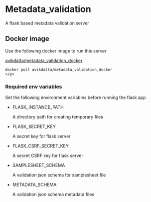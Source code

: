 # Metadata_validation
A flask based metadata validation server

## Docker image

Use the following docker image to run this server

  [avikdatta/metadata_validation_docker](https://hub.docker.com/r/avikdatta/metadata_validation_docker/)
  
  ```<p>
  docker pull avikdatta/metadata_validation_docker
  </p>
  ```

### Required env variables

Set the following environment variables before running the flask app

* FLASK_INSTANCE_PATH
  <p>A directory path for creating temporary files</p>

* FLASK_SECRET_KEY
  <p>A secret key for flask server</p>

* FLASK_CSRF_SECRET_KEY
  <p>A secret CSRF key for flask server</p>

* SAMPLESHEET_SCHEMA
  <p>A validation json schema for samplesheet file</p>

* METADATA_SCHEMA
  <p>A validation json schema metadata files</p>